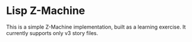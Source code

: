 # Lisp Z-Machine

This is a simple Z-Machine implementation, built as a learning exercise.
It currently supports only v3 story files. 

